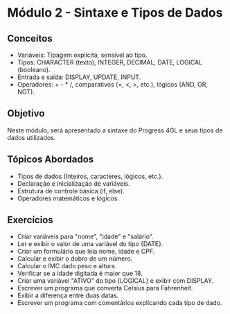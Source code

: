 # Módulo 2 - Sintaxe e Tipos de Dados

## Conceitos

- Variáveis: Tipagem explícita, sensível ao tipo.
- Tipos: CHARACTER (texto), INTEGER, DECIMAL, DATE, LOGICAL (booleano).
- Entrada e saída: DISPLAY, UPDATE, INPUT.
- Operadores: + - * /, comparativos (=, <, >, etc.), lógicos (AND, OR, NOT).

## Objetivo
Neste módulo, será apresentado a sintaxe do Progress 4GL e seus tipos de dados utilizados.

## Tópicos Abordados

- Tipos de dados (Inteiros, caracteres, lógicos, etc.).
- Declaração e inicialização de variáveis.
- Estrutura de controle básica (if, else).
- Operadores matemáticos e lógicos.

## Exercícios
- Criar variáveis para "nome", "idade" e "salário".
- Ler e exibir o valor de uma variável do tipo {DATE}.
- Criar um formulário que leia nome, idade e CPF.
- Calcular e exibir o dobro de um número.
- Calcular o IMC dado peso e altura.
- Verificar se a idade digitada é maior que 18.
- Criar uma variável "ATIVO" do tipo {LOGICAL} e exibir com DISPLAY.
- Escrever um programa que converta Celsius para Fahrenheit.
- Exibir a diferença entre duas datas.
- Escrever um programa com comentários explicando cada tipo de dado.
